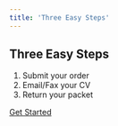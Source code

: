 ```yaml
---
title: 'Three Easy Steps'
---
```


<h2 id="mcetoc_1cdil228d0">Three Easy Steps</h2>
<ol>
<li>Submit your order</li>
<li>Email/Fax your CV</li>
<li>Return your packet</li>
</ol>
<p><a class="btn btn-primary" href="../../../../pricing">Get Started</a></p>